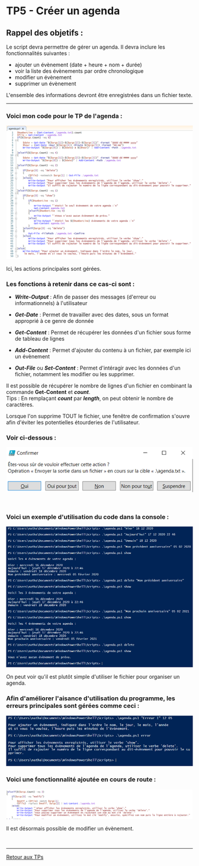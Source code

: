 # TP5 - Créer un agenda

## Rappel des objetifs :

Le script devra permettre de gérer un agenda. Il devra inclure les fonctionnalités suivantes : 

- ajouter un évènement (date + heure + nom + durée)
- voir la liste des évènements par ordre chronologique
- modifier un évènement
- supprimer un évènement

L'ensemble des informations devront être enregistrées dans un fichier texte.

---

### Voici mon code pour le TP de l'agenda :

<p align="center">
  <img  src="../../pictures/agenda_code.PNG" name="Code de l'agenda">
</p>

Ici, les actions principales sont gérées. 

### Les fonctions à retenir dans ce cas-ci sont :

- ***Write-Output*** : Afin de passer des messages (d'erreur ou informationnels) à l'utilisateur

- ***Get-Date*** : Permet de travailler avec des dates, sous un format approprié à ce genre de donnée

- ***Get-Content*** : Permet de récupérer les données d'un fichier sous forme de tableau de lignes

- ***Add-Content*** : Permet d'ajouter du contenu à un fichier, par exemple ici un évènement

- ***Out-File*** ou ***Set-Content*** : Permet d'intéragir avec les données d'un fichier, notamment les modifier ou les supprimer.

Il est possible de récupérer le nombre de lignes d'un fichier en combinant la commande **Get-Content** et ***count***.  
Tips : En remplaçant ***count*** par ***length***, on peut obtenir le nombre de caractères.

Lorsque l'on supprime TOUT le fichier, une fenêtre de confirmation s'ouvre afin d'éviter les potentielles étourderies de l'utilisateur.  
### Voir ci-dessous :

<p align="center">
  <img  src="../../pictures/-confirm.PNG" name="Output de l'agenda">
</p>

<br>

### Voici un exemple d'utilisation du code dans la console :  

<p align="center">
  <img  src="../../pictures/agenda_output.PNG" name="Output de l'agenda">
</p>

On peut voir qu'il est plutôt simple d'utiliser le fichier pour organiser un agenda.  

### Afin d'améliorer l'aisance d'utilisation du programme, les erreurs principales sont gérées comme ceci :

<p align="center">
  <img  src="../../pictures/agenda_error.PNG" name="Output de l'agenda">
</p>

### Voici une fonctionnalité ajoutée en cours de route : 

<p align="center">
  <img  src="../../pictures/agenda_modify.PNG" name="Code de l'agenda">
</p>

Il est désormais possible de modifier un évènement.

<br>

---

[Retour aux TPs](https://github.com/NatSch45/linux/blob/master/Powershell/pages/tps/tp.md)